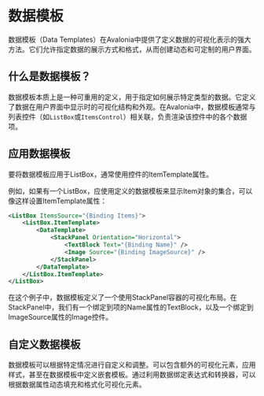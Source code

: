 # 数据模板

数据模板（Data Templates）在Avalonia中提供了定义数据的可视化表示的强大方法。它们允许指定数据的展示方式和格式，从而创建动态和可定制的用户界面。

## 什么是数据模板？

数据模板本质上是一种可重用的定义，用于指定如何展示特定类型的数据。它定义了数据在用户界面中显示时的可视化结构和外观。在Avalonia中，数据模板通常与列表控件（如`ListBox`或`ItemsControl`）相关联，负责渲染该控件中的各个数据项。

## 应用数据模板

要将数据模板应用于ListBox，通常使用控件的ItemTemplate属性。

例如，如果有一个ListBox，应使用定义的数据模板来显示Item对象的集合，可以像这样设置ItemTemplate属性：

```xml
<ListBox ItemsSource="{Binding Items}">
    <ListBox.ItemTemplate>
        <DataTemplate>
            <StackPanel Orientation="Horizontal">
                <TextBlock Text="{Binding Name}" />
                <Image Source="{Binding ImageSource}" />
            </StackPanel>
        </DataTemplate>
    </ListBox.ItemTemplate>
</ListBox>
```

在这个例子中，数据模板定义了一个使用StackPanel容器的可视化布局。在StackPanel中，我们有一个绑定到项的Name属性的TextBlock，以及一个绑定到ImageSource属性的Image控件。

## 自定义数据模板

数据模板可以根据特定情况进行自定义和调整。可以包含额外的可视化元素，应用样式，甚至在数据模板中定义嵌套模板。通过利用数据绑定表达式和转换器，可以根据数据属性动态填充和格式化可视化元素。
